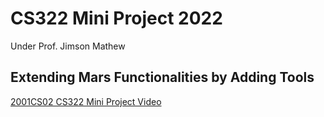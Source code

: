 # CS322 Mini Project 2022
 Under Prof. Jimson Mathew

## Extending Mars Functionalities by Adding Tools

<a href="https://drive.google.com/file/d/1EDm0cFmc_wY2H666BKFTEajWp0VYy0LS/view?usp=sharing">2001CS02 CS322 Mini Project Video</a>
